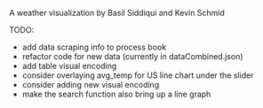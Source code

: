 A weather visualization by Basil Siddiqui and Kevin Schmid


TODO:
- add data scraping info to process book
- refactor code for new data (currently in dataCombined.json)
- add table visual encoding
- consider overlaying avg_temp for US line chart under the slider
- consider adding new visual encoding
- make the search function also bring up a line graph